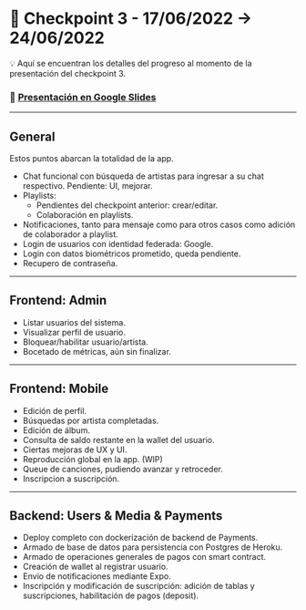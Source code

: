 # 📌 Checkpoint 3 - 17/06/2022 → 24/06/2022

💡 Aquí se encuentran los detalles del progreso al momento de la presentación del checkpoint 3.

### 📄 [Presentación en Google Slides](https://docs.google.com/presentation/d/1RTpt09JcYum2nEIl4dF9JB5yzEvXA9movpVSvnVenlA/edit?usp=sharing)

---

## General

Estos puntos abarcan la totalidad de la app.

- Chat funcional con búsqueda de artistas para ingresar a su chat respectivo.
  Pendiente: UI, mejorar.
- Playlists:
  - Pendientes del checkpoint anterior: crear/editar.
  - Colaboración en playlists.
- Notificaciones, tanto para mensaje como para otros casos como adición de colaborador a playlist.
- Login de usuarios con identidad federada: Google.
- Login con datos biométricos prometido, queda pendiente.
- Recupero de contraseña.

---

## Frontend: Admin

- Listar usuarios del sistema.
- Visualizar perfil de usuario.
- Bloquear/habilitar usuario/artista.
- Bocetado de métricas, aún sin finalizar.

---

## Frontend: Mobile

- Edición de perfil.
- Búsquedas por artista completadas.
- Edición de álbum.
- Consulta de saldo restante en la wallet del usuario.
- Ciertas mejoras de UX y UI.
- Reproducción global en la app. (WIP)
- Queue de canciones, pudiendo avanzar y retroceder.
- Inscripcion a suscripción.

---

## Backend: Users & Media & Payments

- Deploy completo con dockerización de backend de Payments.
- Armado de base de datos para persistencia con Postgres de Heroku.
- Armado de operaciones generales de pagos con smart contract.
- Creación de wallet al registrar usuario.
- Envío de notificaciones mediante Expo.
- Inscripción y modificación de suscripción: adición de tablas y suscripciones, habilitación de pagos (deposit).
